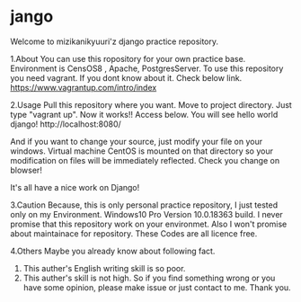 # jango
Welcome to mizikanikyuuri'z django practice repository.

1.About
 You can use this ropository for your own practice base.  Environment is CensOS8 , Apache, PostgresServer.  To use this repository you need vagrant.
 If you dont know about it. Check below link.
 https://www.vagrantup.com/intro/index
 
2.Usage
 Pull this repository where you want.  Move to project directory.  Just type "vagrant up".
 Now it works!!
 Access below.  You will see hello world django!
 http://localhost:8080/
 
 And if you want to change your source, just modify your file on your windows.
 Virtual machine CentOS is mounted on that directory so your modification on files will be immediately reflected.
 Check you change on blowser!
 
 It's all have a nice work on Django!
 
3.Caution
 Because, this is only personal practice repository,  I just tested only on my Environment. 
 Windows10 Pro Version 10.0.18363 build.
 I never promise that this repository work on your environmet.  Also I won't promise about maintainace for repository.
 These Codes are all licence free.
 
4.Others
 Maybe you already know about following fact.
  1. This auther's English writing skill is so poor.
  2. This auther's skill is not high.
 So if you find something wrong or you have some opinion, please make issue or just contact to me. Thank you.
